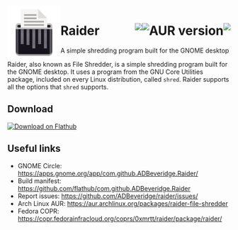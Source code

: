 <img align="left" style="vertical-align: middle" width="120" height="120" src="data/icons/hicolor/scalable/apps/com.github.ADBeveridge.Raider.svg ">

# Raider <img align="right" src="https://img.shields.io/flathub/downloads/com.github.ADBeveridge.Raider?style=flat-square"> <a href="https://aur.archlinux.org/packages/raider-file-shredder"><img align="right" alt="AUR version" src="https://img.shields.io/aur/version/raider-file-shredder?style=flat-square"></a><a href="https://copr.fedorainfracloud.org/coprs/0xmrtt/raider/package/raider/"><img align="right" src="https://copr.fedorainfracloud.org/coprs/0xmrtt/raider/package/raider/status_image/last_build.png" /></a>
A simple shredding program built for the GNOME desktop

Raider, also known as File Shredder, is a simple shredding program built for the GNOME desktop. It uses a  program from the GNU Core Utilities package, included on every Linux distribution, called `shred`. Raider supports all the options that `shred` supports.

## Download
<a href='https://beta.flathub.org/apps/details/com.github.ADBeveridge.Raider'><img width='240' alt='Download on Flathub' src='https://flathub.org/assets/badges/flathub-badge-en.png'/></a>

## Useful links
- GNOME Circle: <https://apps.gnome.org/app/com.github.ADBeveridge.Raider/>
- Build manifest: <https://github.com/flathub/com.github.ADBeveridge.Raider>
- Report issues: <https://github.com/ADBeveridge/raider/issues/>
- Arch Linux AUR: <https://aur.archlinux.org/packages/raider-file-shredder>
- Fedora COPR: <https://copr.fedorainfracloud.org/coprs/0xmrtt/raider/package/raider/>
